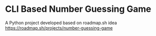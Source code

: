 # CLI Based Number Guessing Game

A Python project developed based on roadmap.sh idea
https://roadmap.sh/projects/number-guessing-game
